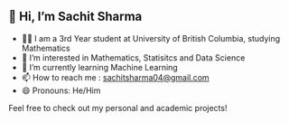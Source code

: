 ## 👋 Hi, I’m Sachit Sharma ##
- 👨‍🎓 I am a 3rd Year student at University of British Columbia, studying Mathematics
- 👀 I’m interested in Mathematics, Statisitcs and Data Science
- 🌱 I’m currently learning Machine Learning
- 📫 How to reach me : sachitsharma04@gmail.com
- 😄 Pronouns: He/Him

Feel free to check out my personal and academic projects!
<!---
sachit-sharma/sachit-sharma is a ✨ special ✨ repository because its `README.md` (this file) appears on your GitHub profile.
You can click the Preview link to take a look at your changes.
--->
